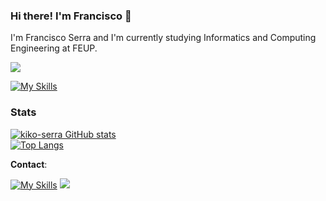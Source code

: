 ### Hi there! I'm Francisco 👋

I'm Francisco Serra and I'm currently studying Informatics and Computing Engineering at FEUP. 

<img src="https://komarev.com/ghpvc/?username=kiko-serra&color=blue&style=for-the-badge"></img>

[![My Skills](https://skills.thijs.gg/icons?i=html,css,js,cpp,git,php,py,laravel,react,nextjs,docker&perline=4)](https://skills.thijs.gg)
<!-- link for icons https://github.com/tandpfun/skill-icons -->

### Stats 
 
 [![kiko-serra GitHub stats](https://github-readme-stats.vercel.app/api?username=kiko-serra&count_private=true&show_icons=true&theme=tokyonight)](https://github.com/anuraghazra/github-readme-stats)   
 [![Top Langs](https://github-readme-stats.vercel.app/api/top-langs/?username=kiko-serra&layout=compact&theme=tokyonight&langs_count=8&exclude_repo=TRABALHO-2_DA&&hide=Makefile,Cmake)](https://github.com/anuraghazra/github-readme-stats)
 
__Contact__: <br>
<!--
<a style="text-decoration: none;" href="https://www.linkedin.com/in/francisco-pimentel-serra/"><img src="https://img.shields.io/badge/LinkedIn-0077B5?style=for-the-badge&logo=linkedin&logoColor=white" /></a>-->
<!--[![My Skills](gmail.svg width="48")](mailto:franciscopimentelserra@gmail.com)-->
[![My Skills](https://skills.thijs.gg/icons?i=linkedin&theme=light)](https://www.linkedin.com/in/francisco-pimentel-serra/)
<a style="text-decoration: none;" href="mailto:franciscopimentelserra@gmail.com"><img src="https://img.shields.io/badge/Gmail-D14836?style=for-the-badge&logo=gmail&logoColor=white" /></a>

<!--![](https://komarev.com/ghpvc/?username=kiko-serra&label=VISITORS)-->
